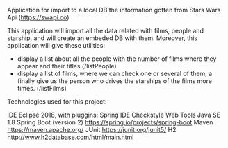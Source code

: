 Application for import to a local DB the information gotten from Stars Wars Api (https://swapi.co)

This application will import all the data related with films, people and starship, and will create an embeded DB with them.
Moreover, this application will give these utilities:
- display a list about all the people with the number of films where they appear and their titles (/listPeople)
- display a list of films, where we can check one or several of them, a finally give us the person who drives the starships of the films more times. (/listFilms)

Technologies used for this project:

IDE Eclipse 2018, with pluggins:
Spring IDE
Checkstyle
Web Tools
Java SE 1.8
Spring Boot (version 2) https://spring.io/projects/spring-boot
Maven https://maven.apache.org/
JUnit https://junit.org/junit5/
H2 http://www.h2database.com/html/main.html
